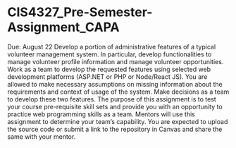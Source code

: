 # CIS4327_Pre-Semester-Assignment_CAPA
Due: August 22  Develop a portion of administrative features of a typical volunteer management system. In particular, develop functionalities to manage volunteer profile information and manage volunteer opportunities. Work as a team to develop the requested features using selected web development platforms (ASP.NET or PHP or Node/React JS). You are allowed to make necessary assumptions on missing information about the requirements and context of usage of the system. Make decisions as a team to develop these two features. The purpose of this assignment is to test your course pre-requisite skill sets and provide you with an opportunity to practice web programming skills as a team. Mentors will use this assignment to determine your team’s capability.  You are expected to upload the source code or submit a link to the repository in Canvas and share the same with your mentor.
